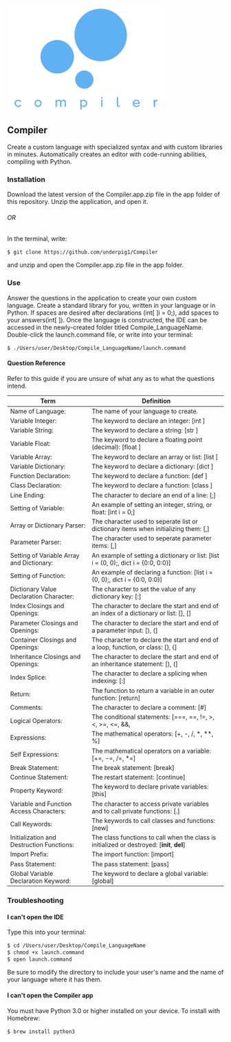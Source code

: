 ![Compiler Logo](images/compiler.png)
## Compiler
Create a custom language with specialized syntax and with custom libraries in minutes. Automatically creates an editor with code-running abilities, compiling with Python.
### Installation
Download the latest version of the Compiler.app.zip file in the app folder of this repository. Unzip the application, and open it.
###### OR
In the terminal, write:
```
$ git clone https://github.com/underpig1/Compiler
```
and unzip and open the Compiler.app.zip file in the app folder.
### Use
Answer the questions in the application to create your own custom language. Create a standard library for you, written in your language or in Python. If spaces are desired after declarations (int[ ]i = 0;), add spaces to your answers(int[ ]). Once the language is constructed, the IDE can be accessed in the newly-created folder titled Compile_LanguageName. Double-click the launch.command file, or write into your terminal:
```
$ ./Users/user/Desktop/Compile_LanguageName/launch.command
```
#### Question Reference
Refer to this guide if you are unsure of what any as to what the questions intend.

Term | Definition
---- | ----
Name of Language: | The name of your language to create.
Variable Integer: | The keyword to declare an integer: [int ]
Variable String: | The keyword to declare a string: [str ]
Variable Float: | The keyword to declare a floating point (decimal): [float ]
Variable Array: | The keyword to declare an array or list: [list ]
Variable Dictionary: | The keyword to declare a dictionary: [dict ]
Function Declaration: | The keyword to declare a function: [def ]
Class Declaration: | The keyword to declare a function: [class ]
Line Ending: | The character to declare an end of a line: [;]
Setting of Variable: | An example of setting an integer, string, or float: [int i = 0;]
Array or Dictionary Parser: | The character used to seperate list or dictionary items when initializing them: [,]
Parameter Parser: | The character used to seperate parameter items: [,]
Setting of Variable Array and Dictionary: | An example of setting a dictionary or list: [list i = (0, 0);, dict i = {0:0, 0:0}]
Setting of Function: | An example of declaring a function: [list i = (0, 0);, dict i = {0:0, 0:0}]
Dictionary Value Declaration Character: | The character to set the value of any dictionary key: [:]
Index Closings and Openings: | The character to declare the start and end of an index of a dictionary or list: [], []
Parameter Closings and Openings: | The character to declare the start and end of a parameter input: [), (]
Container Closings and Openings: | The character to declare the start and end of a loop, function, or class: [}, {]
Inheritance Closings and Openings: | The character to declare the start and end of an inheritance statement: [), (]
Index Splice: | The character to declare a splicing when indexing: [:]
Return: | The function to return a variable in an outer function: [return]
Comments: | The character to declare a comment: [#]
Logical Operators: | The conditional statements: [===, ==, !=, >, <, >=, <=, &&, ||]
Expressions: | The mathematical operators: [+, -, /, *, **, %]
Self Expressions: | The mathematical operators on a variable: [+=, -=, /=, *=]
Break Statement: | The break statement: [break]
Continue Statement: | The restart statement: [continue]
Property Keyword: | The keyword to declare private variables: [this]
Variable and Function Access Characters: | The character to access private variables and to call private functions: [.]
Call Keywords: | The keywords to call classes and functions: [new]
Initialization and Destruction Functions: | The class functions to call when the class is initialized or destroyed: [__init__, __del__]
Import Prefix: | The import function: [import]
Pass Statement: | The pass statement: [pass]
Global Variable Declaration Keyword: | The keyword to declare a global variable: [global]

### Troubleshooting
#### I can't open the IDE
Type this into your terminal:
```
$ cd /Users/user/Desktop/Compile_LanguageName
$ chmod +x launch.command
$ open launch.command
```
Be sure to modify the directory to include your user's name and the name of your language where it has them.
#### I can't open the Compiler app
You must have Python 3.0 or higher installed on your device.
To install with Homebrew:
```
$ brew install python3
```

